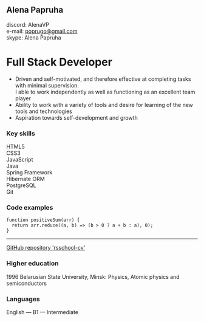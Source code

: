 ## Alena Papruha

discord: AlenaVP  
e-mail: poprugo@gmail.com  
skype: Alena Papruha  
  
# Full Stack Developer

+ Driven and self-motivated, and therefore effective at completing tasks with minimal supervision.   
I able to work independently as well as functioning as an excellent team player  
+ Ability to work with a variety of tools and desire for learning of the new tools and technologies  
+ Aspiration towards self-development and growth  
  
### Key skills

HTML5  
CSS3  
JavaScript  
Java  
Spring Framework  
Hibernate ORM  
PostgreSQL  
Git  
  
### Code examples  

    function positiveSum(arr) {
      return arr.reduce((a, b) => (b > 0 ? a + b : a), 0);
    }  

***  

[GitHub repository 'rsschool-cv'](https://github.com/AlenaVP/rsschool-cv)  
  
### Higher education

1996 
Belarusian State University, Minsk: 
Physics, Atomic physics and semiconductors
  
### Languages

English — B1 — Intermediate
